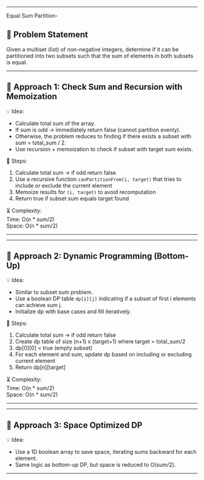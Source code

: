 ------------------------------------------------------------
 Equal Sum Partition-

## 📝 Problem Statement  
Given a multiset (list) of non-negative integers, determine if it can be partitioned into two subsets such that the sum of elements in both subsets is equal.

---

## 🔹 Approach 1: Check Sum and Recursion with Memoization  
💡 Idea:  
- Calculate total sum of the array.  
- If sum is odd → immediately return false (cannot partition evenly).  
- Otherwise, the problem reduces to finding if there exists a subset with sum = total_sum / 2.  
- Use recursion + memoization to check if subset with target sum exists.

📍 Steps:  
1. Calculate total sum → if odd return false  
2. Use a recursive function `canPartitionFrom(i, target)` that tries to include or exclude the current element  
3. Memoize results for `(i, target)` to avoid recomputation  
4. Return true if subset sum equals target found

⏳ Complexity:  
Time: O(n * sum/2)  
Space: O(n * sum/2)

---

------------------------------------------------------------
## 🔹 Approach 2: Dynamic Programming (Bottom-Up)  
💡 Idea:  
- Similar to subset sum problem.  
- Use a boolean DP table `dp[i][j]` indicating if a subset of first i elements can achieve sum j.  
- Initialize dp with base cases and fill iteratively.

📍 Steps:  
1. Calculate total sum → if odd return false  
2. Create dp table of size (n+1) x (target+1) where target = total_sum/2  
3. dp[0][0] = true (empty subset)  
4. For each element and sum, update dp based on including or excluding current element  
5. Return dp[n][target]

⏳ Complexity:  
Time: O(n * sum/2)  
Space: O(n * sum/2)

---

------------------------------------------------------------
## 🔹 Approach 3: Space Optimized DP  
💡 Idea:  
- Use a 1D boolean array to save space, iterating sums backward for each element.  
- Same logic as bottom-up DP, but space is reduced to O(sum/2).

---

